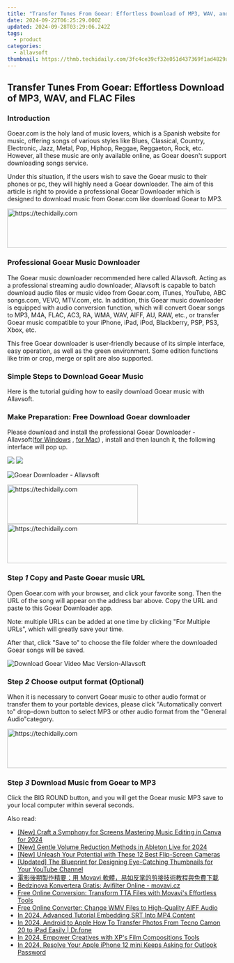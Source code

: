 ```yaml
---
title: "Transfer Tunes From Goear: Effortless Download of MP3, WAV, and FLAC Files"
date: 2024-09-22T06:25:29.000Z
updated: 2024-09-28T03:29:06.242Z
tags:
  - product
categories:
  - allavsoft
thumbnail: https://thmb.techidaily.com/3fc4ce39cf32e051d437369f1ad4829a21ac17b8d3ad76e322c0705c64d5daa2.png
---
```


## Transfer Tunes From Goear: Effortless Download of MP3, WAV, and FLAC Files

### Introduction

Goear.com is the holy land of music lovers, which is a Spanish website for music, offering songs of various styles like Blues, Classical, Country, Electronic, Jazz, Metal, Pop, Hiphop, Reggae, Reggaeton, Rock, etc. However, all these music are only available online, as Goear doesn't support downloading songs service.

Under this situation, if the users wish to save the Goear music to their phones or pc, they will highly need a Goear downloader. The aim of this article is right to provide a professional Goear Downloader which is designed to download music from Goear.com like download Goear to MP3.

<!-- affiliate ads begin -->
<a href="https://smilemakers.pxf.io/c/5597632/2123901/26106" target="_top" id="2123901">
  <img src="//a.impactradius-go.com/display-ad/26106-2123901" border="0" alt="https://techidaily.com" width="728" height="90"/>
</a>
<img height="0" width="0" src="https://smilemakers.pxf.io/i/5597632/2123901/26106" style="position:absolute;visibility:hidden;" border="0" />
<!-- affiliate ads end -->

### Professional Goear Music Downloader

The Goear music downloader recommended here called Allavsoft. Acting as a professional streaming audio downloader, Allavsoft is capable to batch download audio files or music video from Goear.com, iTunes, YouTube, ABC songs.com, VEVO, MTV.com, etc. In addition, this Goear music downloader is equipped with audio conversion function, which will convert Goear songs to MP3, M4A, FLAC, AC3, RA, WMA, WAV, AIFF, AU, RAW, etc., or transfer Goear music compatible to your iPhone, iPad, iPod, Blackberry, PSP, PS3, Xbox, etc.

This free Goear downloader is user-friendly because of its simple interface, easy operation, as well as the green environment. Some edition functions like trim or crop, merge or split are also supported.

### Simple Steps to Download Goear Music

Here is the tutorial guiding how to easily download Goear music with Allavsoft.

### Make Preparation: Free Download Goear downloader

Please download and install the professional Goear Downloader - Allavsoft([for Windows](https://tools.techidaily.com/allavsoft/products/) , [for Mac](https://tools.techidaily.com/allavsoft/products/)) , install and then launch it, the following interface will pop up.

[![](https://www.allavsoft.com/how-to/../images/how-to/free-download-win.jpg)](https://tools.techidaily.com/allavsoft/products/) [![](https://www.allavsoft.com/how-to/../images/how-to/free-download-mac.jpg)](https://tools.techidaily.com/allavsoft/products/)

![Goear Downloader - Allavsoft](https://www.allavsoft.com/how-to/../images/allavsoft/screen-shot-600.jpg)

<!-- affiliate ads begin -->
<a href="https://laganoo.pxf.io/c/5597632/1528693/16446" target="_top" id="1528693">
  <img src="//a.impactradius-go.com/display-ad/16446-1528693" border="0" alt="https://techidaily.com" width="300" height="90"/>
</a>
<img height="0" width="0" src="https://laganoo.pxf.io/i/5597632/1528693/16446" style="position:absolute;visibility:hidden;" border="0" />
<!-- affiliate ads end -->

<!-- affiliate ads begin -->
<a href="https://ephamedtechinc.pxf.io/c/5597632/2123512/26400" target="_top" id="2123512">
  <img src="//a.impactradius-go.com/display-ad/26400-2123512" border="0" alt="https://techidaily.com" width="728" height="90"/>
</a>
<img height="0" width="0" src="https://ephamedtechinc.pxf.io/i/5597632/2123512/26400" style="position:absolute;visibility:hidden;" border="0" />
<!-- affiliate ads end -->

### Step _1_ Copy and Paste Goear music URL

Open Goear.com with your browser, and click your favorite song. Then the URL of the song will appear on the address bar above. Copy the URL and paste to this Goear Downloader app.

Note: multiple URLs can be added at one time by clicking "For Multiple URLs", which will greatly save your time.

After that, click "Save to" to choose the file folder where the downloaded Goear songs will be saved.

![Download Goear Video Mac Version-Allavsoft](https://www.allavsoft.com/how-to/../images/how-to/goear-downloader/download-music-from-goear-to-mp3.jpg)

### Step _2_ Choose output format (Optional)

When it is necessary to convert Goear music to other audio format or transfer them to your portable devices, please click "Automatically convert to" drop-down button to select MP3 or other audio format from the "General Audio"category.

<!-- affiliate ads begin -->
<a href="https://ephamedtechinc.pxf.io/c/5597632/2137215/26400" target="_top" id="2137215">
  <img src="//a.impactradius-go.com/display-ad/26400-2137215" border="0" alt="https://techidaily.com" width="728" height="90"/>
</a>
<img height="0" width="0" src="https://ephamedtechinc.pxf.io/i/5597632/2137215/26400" style="position:absolute;visibility:hidden;" border="0" />
<!-- affiliate ads end -->

### Step _3_ Download Music from Goear to MP3

Click the BIG ROUND button, and you will get the Goear music MP3 save to your local computer within several seconds.

<ins class="adsbygoogle"
     style="display:block"
     data-ad-format="autorelaxed"
     data-ad-client="ca-pub-7571918770474297"
     data-ad-slot="1223367746"></ins>

<ins class="adsbygoogle"
     style="display:block"
     data-ad-client="ca-pub-7571918770474297"
     data-ad-slot="8358498916"
     data-ad-format="auto"
     data-full-width-responsive="true"></ins>

<span class="atpl-alsoreadstyle">Also read:</span>
<div><ul>
<li><a href="https://article-files.techidaily.com/new-craft-a-symphony-for-screens-mastering-music-editing-in-canva-for-2024/"><u>[New] Craft a Symphony for Screens Mastering Music Editing in Canva for 2024</u></a></li>
<li><a href="https://article-tips.techidaily.com/new-gentle-volume-reduction-methods-in-ableton-live-for-2024/"><u>[New] Gentle Volume Reduction Methods in Ableton Live for 2024</u></a></li>
<li><a href="https://facebook-video-footage.techidaily.com/new-unleash-your-potential-with-these-12-best-flip-screen-cameras/"><u>[New] Unleash Your Potential with These 12 Best Flip-Screen Cameras</u></a></li>
<li><a href="https://facebook-video-footage.techidaily.com/updated-the-blueprint-for-designing-eye-catching-thumbnails-for-your-youtube-channel/"><u>[Updated] The Blueprint for Designing Eye-Catching Thumbnails for Your YouTube Channel</u></a></li>
<li><a href="https://win-outstanding.techidaily.com/1726218533831-movavi/"><u>電影後期製作精要：用 Movavi 軟體，易如反掌的剪接技術教程與免費下載</u></a></li>
<li><a href="https://win-outstanding.techidaily.com/bedzinova-konvertera-gratis-avifilter-online-movavicz/"><u>Bedzinova Konvertera Gratis: Avifilter Online - movavi.cz</u></a></li>
<li><a href="https://win-outstanding.techidaily.com/free-online-conversion-transform-tta-files-with-movavis-effortless-tools/"><u>Free Online Conversion: Transform TTA Files with Movavi's Effortless Tools</u></a></li>
<li><a href="https://win-outstanding.techidaily.com/free-online-converter-change-wmv-files-to-high-quality-aiff-audio/"><u>Free Online Converter: Change WMV Files to High-Quality AIFF Audio</u></a></li>
<li><a href="https://extra-information.techidaily.com/in-2024-advanced-tutorial-embedding-srt-into-mp4-content/"><u>In 2024, Advanced Tutorial Embedding SRT Into MP4 Content</u></a></li>
<li><a href="https://android-transfer.techidaily.com/in-2024-android-to-apple-how-to-transfer-photos-from-tecno-camon-20-to-ipad-easily-drfone-by-drfone-transfer-from-android-transfer-from-android/"><u>In 2024, Android to Apple How To Transfer Photos From Tecno Camon 20 to iPad Easily | Dr.fone</u></a></li>
<li><a href="https://article-posts.techidaily.com/in-2024-empower-creatives-with-xps-film-compositions-tools/"><u>In 2024, Empower Creatives with XP's Film Compositions Tools</u></a></li>
<li><a href="https://ios-unlock.techidaily.com/in-2024-resolve-your-apple-iphone-12-mini-keeps-asking-for-outlook-password-by-drfone-ios/"><u>In 2024, Resolve Your Apple iPhone 12 mini Keeps Asking for Outlook Password</u></a></li>
</ul></div>

